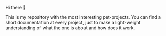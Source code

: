 Hi there 👋

This is my repository with the most interesting pet-projects.
You can find a short documentation at every project, just to make a light-weight understanding of what the one is about and how does it work.

<!--
**AntonSerious/AntonSerious** is a ✨ _special_ ✨ repository because its `README.md` (this file) appears on your GitHub profile.

Here are some ideas to get you started:

- 🔭 I’m currently working on ...
- 🌱 I’m currently learning ...
- 👯 I’m looking to collaborate on ...
- 🤔 I’m looking for help with ...
- 💬 Ask me about ...
- 📫 How to reach me: ...
- 😄 Pronouns: ...
- ⚡ Fun fact: ...
-->
